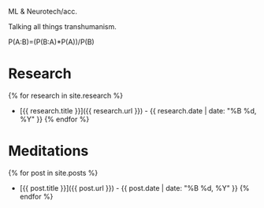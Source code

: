 ML & Neurotech/acc. 

Talking all things transhumanism. 

P(A:B)=(P(B:A)*P(A))/P(B)


# Research

{% for research in site.research %}
- [{{ research.title }}]({{ research.url }}) - {{ research.date | date: "%B %d, %Y" }}
{% endfor %}

# Meditations

{% for post in site.posts %}
- [{{ post.title }}]({{ post.url }}) - {{ post.date | date: "%B %d, %Y" }}
{% endfor %}